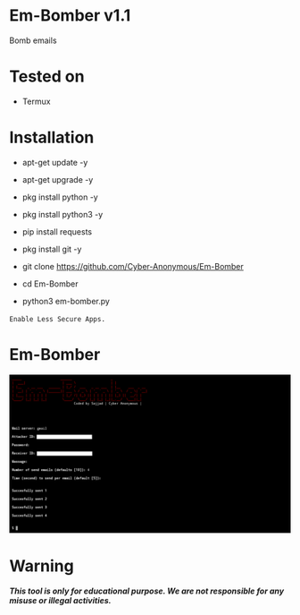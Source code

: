 # Em-Bomber v1.1
Bomb emails

# Tested on
- Termux

# Installation
* apt-get update -y

* apt-get upgrade -y

* pkg install python -y

* pkg install python3 -y

* pip install requests

* pkg install git -y

* git clone https://github.com/Cyber-Anonymous/Em-Bomber

* cd Em-Bomber

* python3 em-bomber.py

`Enable Less Secure Apps.`

# Em-Bomber
![](Image.png)

# Warning
***This tool is only for educational purpose. We are not responsible for any misuse or illegal activities.***
